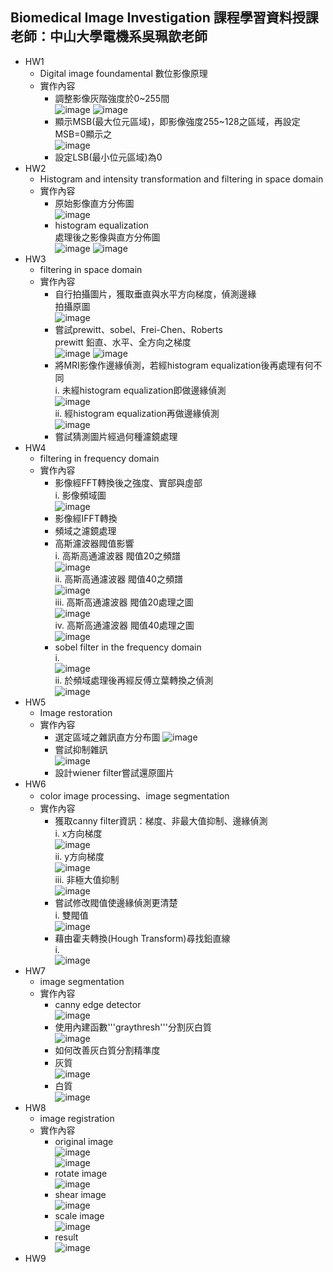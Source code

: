 Biomedical Image Investigation 課程學習資料授課老師：中山大學電機系吳珮歆老師
---
* HW1
  - Digital image foundamental 數位影像原理
  - 實作內容
    - 調整影像灰階強度於0~255間  
        ![image](https://github.com/autotntfan/BIP/blob/master/HW1/HW1_img/HW1_1.jpg)        ![image](https://github.com/autotntfan/BIP/blob/master/HW1/HW1_img/HW1_2.jpg)
    - 顯示MSB(最大位元區域)，即影像強度255~128之區域，再設定MSB=0顯示之  
        ![image](https://github.com/autotntfan/BIP/blob/master/HW1/HW1_img/HW1_4.jpg)  
    - 設定LSB(最小位元區域)為0
* HW2
  - Histogram and intensity transformation and filtering in space domain
  - 實作內容
    - 原始影像直方分佈圖  
           ![image](https://github.com/autotntfan/BIP/blob/master/HW2/HW2_img/HW2_1.jpg)
    - histogram equalization  
        處理後之影像與直方分佈圖  
           ![image](https://github.com/autotntfan/BIP/blob/master/HW2/HW2_img/HW2_5.jpg)     ![image](https://github.com/autotntfan/BIP/blob/master/HW2/HW2_img/HW2_6.jpg)      
* HW3
  - filtering in space domain
  - 實作內容
    - 自行拍攝圖片，獲取垂直與水平方向梯度，偵測邊緣  
          拍攝原圖  
           ![image](https://github.com/autotntfan/BIP/blob/master/HW3/HW3_img/HW3_1.jpg)         
    - 嘗試prewitt、sobel、Frei-Chen、Roberts  
          prewitt 鉛直、水平、全方向之梯度  
           ![image](https://github.com/autotntfan/BIP/blob/master/HW3/HW3_img/HW3_2.jpg)     ![image](https://github.com/autotntfan/BIP/blob/master/HW3/HW3_img/HW3_3.jpg)  
    - 將MRI影像作邊緣偵測，若經histogram equalization後再處理有何不同  
        i. 未經histogram equalization即做邊緣偵測  
           ![image](https://github.com/autotntfan/BIP/blob/master/HW3/HW3_img/HW3_10.jpg)  
        ii. 經histogram equalization再做邊緣偵測  
           ![image](https://github.com/autotntfan/BIP/blob/master/HW3/HW3_img/HW3_13.jpg)  
    - 嘗試猜測圖片經過何種濾鏡處理
* HW4
  - filtering in frequency domain 
  - 實作內容
    - 影像經FFT轉換後之強度、實部與虛部  
        i. 影像頻域圖  
          ![image](https://github.com/autotntfan/BIP/blob/master/HW4/HW4_img/HW4_3.jpg)  
    - 影像經IFFT轉換  
    - 頻域之濾鏡處理  
    - 高斯濾波器閥值影響  
        i. 高斯高通濾波器 閥值20之頻譜  
           ![image](https://github.com/autotntfan/BIP/blob/master/HW4/HW4_img/HW4_11.jpg)  
        ii. 高斯高通濾波器 閥值40之頻譜  
           ![image](https://github.com/autotntfan/BIP/blob/master/HW4/HW4_img/HW4_12.jpg)  
        iii. 高斯高通濾波器 閥值20處理之圖  
           ![image](https://github.com/autotntfan/BIP/blob/master/HW4/HW4_img/HW4_13.jpg)  
        iv. 高斯高通濾波器 閥值40處理之圖  
           ![image](https://github.com/autotntfan/BIP/blob/master/HW4/HW4_img/HW4_14.jpg)  
    - sobel filter in the frequency domain  
        i.  
           ![image](https://github.com/autotntfan/BIP/blob/master/HW4/HW4_img/HW4_15.jpg)  
        ii. 於頻域處理後再經反傅立葉轉換之偵測  
           ![image](https://github.com/autotntfan/BIP/blob/master/HW4/HW4_img/HW4_16.jpg)  
* HW5
  - Image restoration
  - 實作內容
    - 選定區域之雜訊直方分布圖 
           ![image](https://github.com/autotntfan/BIP/blob/master/HW5/HW5_img/1.jpg)  
    - 嘗試抑制雜訊  
           ![image](https://github.com/autotntfan/BIP/blob/master/HW5/HW5_img/3.jpg)  
    - 設計wiener filter嘗試還原圖片
* HW6
  - color image processing、image segmentation
  - 實作內容
    - 獲取canny filter資訊：梯度、非最大值抑制、邊緣偵測  
        i. x方向梯度  
           ![image](https://github.com/autotntfan/BIP/blob/master/HW6/HW6_img/2.png)  
        ii. y方向梯度  
           ![image](https://github.com/autotntfan/BIP/blob/master/HW6/HW6_img/3.png)  
        iii. 非極大值抑制  
           ![image](https://github.com/autotntfan/BIP/blob/master/HW6/HW6_img/5.png)
    - 嘗試修改閥值使邊緣偵測更清楚  
        i. 雙閥值  
           ![image](https://github.com/autotntfan/BIP/blob/master/HW6/HW6_img/7.png)  
    - 藉由霍夫轉換(Hough Transform)尋找鉛直線  
        i.  
           ![image](https://github.com/autotntfan/BIP/blob/master/HW6/HW6_img/6.png)
* HW7
  - image segmentation
  - 實作內容
    - canny edge detector  
           ![image](https://github.com/autotntfan/BIP/blob/master/HW7/HW7_img/1.png)  
    - 使用內建函數'''graythresh'''分割灰白質  
          ![image](https://github.com/autotntfan/BIP/blob/master/HW7/HW7_img/2.png)  
    - 如何改善灰白質分割精準度  
    - 灰質  
          ![image](https://github.com/autotntfan/BIP/blob/master/HW7/HW7_img/3.png)    
    - 白質  
          ![image](https://github.com/autotntfan/BIP/blob/master/HW7/HW7_img/4.png)
* HW8  
  - image registration  
  - 實作內容  
    - original image  
      ![image](https://github.com/autotntfan/BIP/blob/master/HW8/image/selected.png)  
      ![image](https://github.com/autotntfan/BIP/blob/master/HW8/image/selected1.png)  
    - rotate image  
      ![image](https://github.com/autotntfan/BIP/blob/master/HW8/image/rotate_withnear.png)  
    - shear image  
      ![image](https://github.com/autotntfan/BIP/blob/master/HW8/image/shearing.png)  
    - scale image  
      ![image](https://github.com/autotntfan/BIP/blob/master/HW8/image/scaling.png)  
    - result  
      ![image](https://github.com/autotntfan/BIP/blob/master/HW8/image/final.png)  
* HW9
    
